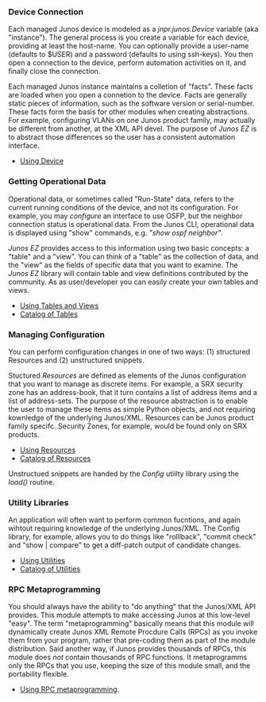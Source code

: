 ### Device Connection

Each managed Junos device is modeled as a _jnpr.junos.Device_ variable (aka "instance").  The general process is you create a variable for each device, providing at least the host-name.  You can optionally provide a user-name (defaults to $USER) and a password (defaults to using ssh-keys).  You then open a connection to the device, perform automation activities on it, and finally close the connection.

Each managed Junos instance maintains a colletion of "facts".  These facts are loaded when you open a connetion to the device.  Facts are generally static pieces of information, such as the software version or serial-number.  These facts form the basis for other modules when creating abstractions.  For example, configuring VLANs on one Junos product family, may actually be different from another, at the XML API devel.  The purpose of _Junos EZ_ is to abstract those differences so the user has a consistent automation interface.

* [Using Device](device.md)

### Getting Operational Data

Operational data, or sometimes called "Run-State" data, refers to the current running conditions of the device, and not its configuration.  For example, you may _configure_ an interface to use OSFP, but the neighbor connection status is operational data.  From the Junos CLI, operational data is displayed using "show" commands, e.g. _"show ospf neighbor"_.

_Junos EZ_ provides access to this information using two basic concepts: a "table" and a "view".  You can think of a "table" as the collection of data, and the "view" as the fields of specific data that you want to examine.  The _Junos EZ_ library will contain table and view definitions contributed by the community.  As as user/developer you can easily create your own tables and views.

* [Using Tables and Views](op/README.md)
* [Catalog of Tables](op/catalog.md)

### Managing Configuration

You can perform configuration changes in one of two ways: (1) structured Resources and (2) unstructured snippets.

Stuctured _Resources_ are defined as elements of the Junos configuration that you want to manage as discrete items.  For example, a SRX security zone has an address-book, that it turn contains a list of address items and a list of address-sets.  The purpose of the resource abstraction is to enable the user to manage these items as simple Python objects, and not requiring kownledge of the underlying Junos/XML.  Resources can be Junos product family specifc.  Security Zones, for example, would be found only on SRX products.

* [Using Resources](cfg/README.md)
* [Catalog of Resources](cfg/catalog.md)

Unstructued snippets are handed by the _Config_ utiilty library using the _load()_ routine. 

### Utility Libraries

An application will often want to perform common fucntions, and again wihtout requiring knowledge of the underlying Junos/XML.  The Config library, for example, allows you to do things like "rolllback", "commit check" and "show | compare" to get a diff-patch output of candidate changes.

* [Using Utilities](utils/README.md)
* [Catalog of Utilities](utils/catalog.md)

### RPC Metaprogramming 

You should always have the ability to "do anything" that the Junos/XML API provides.  This module attempts to make accessing Junos at this low-level "easy".  The term "metaprogramming" basically means that this module will dynamically create Junos XML Remote Procdure Calls (RPCs) as you invoke them from your program, rather that pre-coding them as part of the module distribution.  Said another way, if Junos provides thousands of RPCs, this module does *not* contain thousands of RPC functions.  It metaprogramms only the RPCs that you use, keeping the size of this module small, and the portability flexible.

* [Using RPC metaprogramming](docs/rpcmeta.md).

